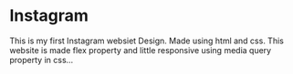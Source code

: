 # Instagram
This is my first Instagram websiet Design. Made using html and css. This website is made flex property and little responsive using media query property in css...












